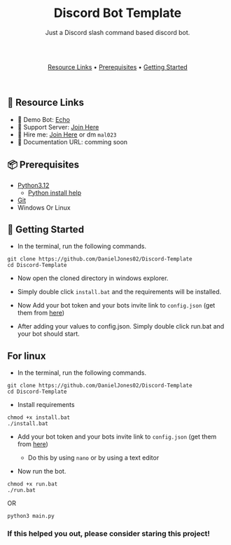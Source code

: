 <h1 align="center">
  <br>
  Discord Bot Template
  <br>
  
</h1>

<p align="center">Just a Discord slash command based discord bot.</p>

<br>

<br>

<p align="center">
  <a href="#-resource-links">Resource Links</a>
  •
  <a href="#-prerequisites">Prerequisites</a>
  •
  <a href="#-getting-started">Getting Started</a>
</p>

<br>

## 🔗 Resource Links

- 🤖 Demo Bot: [Echo](https://discord.com/oauth2/authorize?client_id=1075434463217066014&permissions=1651750693974&scope=bot)
- 🤝 Support Server: [Join Here](https://discord.gg/kNWkT8xWg6)
- 🤝 Hire me: [Join Here](https://discord.gg/kNWkT8xWg6) or dm `mal023`
- 📂 Documentation URL: comming soon

## 📦 Prerequisites

- [Python3.12](https://www.python.org/downloads/release/python-3120/)
  - [Python install help](https://www.youtube.com/watch?v=nU2Egc3Zx3Q) 
- [Git](https://git-scm.com/downloads)
- Windows Or Linux

## 🚀 Getting Started

- In the terminal, run the following commands.

```
git clone https://github.com/DanielJones02/Discord-Template
cd Discord-Template
```

- Now open the cloned directory in windows explorer.

- Simply double click `install.bat` and the requirements will be installed.

- Now Add your bot token and your bots invite link to `config.json` (get them from [here](https://discord.com/developers/applications))

- After adding your values to config.json. Simply double click run.bat and your bot should start.

## For linux

- In the terminal, run the following commands.

```
git clone https://github.com/DanielJones02/Discord-Template
cd Discord-Template
```

- Install requirements

```
chmod +x install.bat
./install.bat
```

- Add your bot token and your bots invite link to `config.json` (get them from [here](https://discord.com/developers/applications))
    - Do this by using `nano` or by using a text editor

- Now run the bot.

```
chmod +x run.bat
./run.bat
```

OR

```
python3 main.py
```

### If this helped you out, please consider staring this project!
